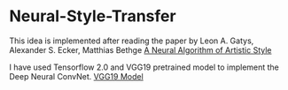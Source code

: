# Neural-Style-Transfer

This idea is implemented after reading the paper by Leon A. Gatys, Alexander S. Ecker, Matthias Bethge <a href="http://arxiv.org/abs/1508.06576">A Neural Algorithm of Artistic Style</a>

I have used Tensorflow 2.0 and VGG19 pretrained model to implement the Deep Neural ConvNet. <a href="https://keras.io/api/applications/vgg/#vgg19-function">VGG19 Model
  
